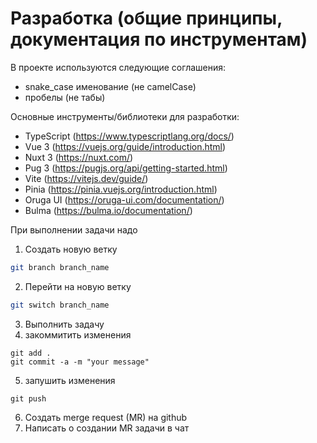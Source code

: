 # Разработка (общие принципы, документация по инструментам)

В проекте используются следующие соглашения:

- snake_case именование (не camelCase)
- пробелы (не табы)

Основные инструменты/библиотеки для разработки:

- TypeScript (https://www.typescriptlang.org/docs/)
- Vue 3 (https://vuejs.org/guide/introduction.html)
- Nuxt 3 (https://nuxt.com/)
- Pug 3 (https://pugjs.org/api/getting-started.html)
- Vite (https://vitejs.dev/guide/)
- Pinia (https://pinia.vuejs.org/introduction.html)
- Oruga UI (https://oruga-ui.com/documentation/)
- Bulma (https://bulma.io/documentation/)

При выполнении задачи надо
1) Создать новую ветку
```sh
git branch branch_name
```
2) Перейти на новую ветку
```sh
git switch branch_name
```
3) Выполнить задачу
4) закоммитить изменения
```
git add .
git commit -a -m "your message"
```
5) запушить изменения
```
git push
```
6) Создать merge request (MR) на github
7) Написать о создании MR задачи в чат
